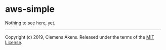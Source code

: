 # aws-simple

Nothing to see here, yet.

---

Copyright (c) 2019, Clemens Akens. Released under the terms of the [MIT
License][license].

[license]: https://github.com/clebert/aws-simple/blob/master/LICENSE
